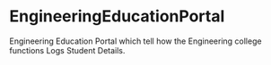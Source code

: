 # EngineeringEducationPortal
Engineering Education Portal which tell how the Engineering college functions
Logs Student Details.
